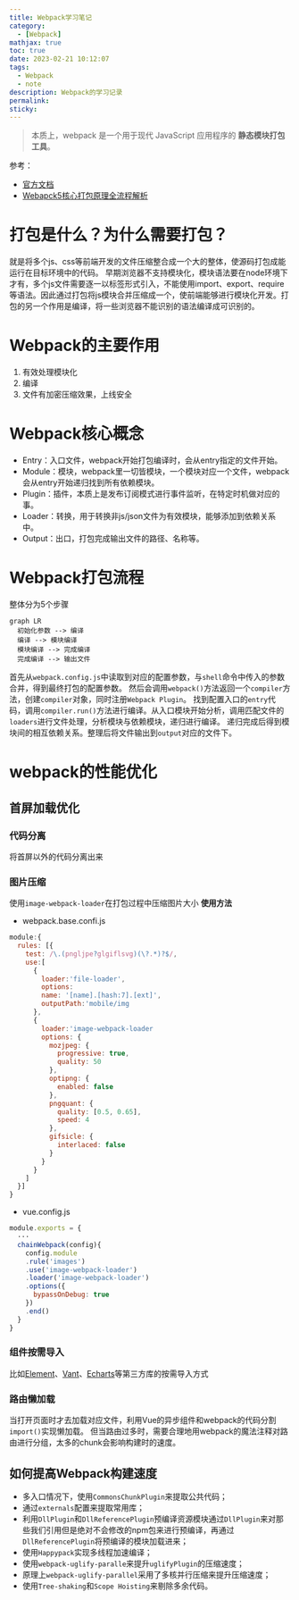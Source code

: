 ```yaml
---
title: Webpack学习笔记
category:
  - [Webpack]
mathjax: true
toc: true
date: 2023-02-21 10:12:07
tags: 
  - Webpack
  - note
description: Webpack的学习记录
permalink:
sticky:
---
```


>本质上，webpack 是一个用于现代 JavaScript 应用程序的 <b>静态模块打包工具</b>。

参考：
- [官方文档](https://webpack.docschina.org/concepts/)
- [Webapck5核心打包原理全流程解析](https://juejin.cn/post/7031546400034947108)

# 打包是什么？为什么需要打包？
就是将多个js、css等前端开发的文件压缩整合成一个大的整体，使源码打包成能运行在目标环境中的代码。
早期浏览器不支持模块化，模块语法要在node环境下才有，多个js文件需要逐一以标签形式引入，不能使用import、export、require等语法。因此通过打包将js模块合并压缩成一个，使前端能够进行模块化开发。打包的另一个作用是编译，将一些浏览器不能识别的语法编译成可识别的。

# Webpack的主要作用
1. 有效处理模块化
2. 编译
3. 文件有加密压缩效果，上线安全

# Webpack核心概念
- Entry：入口文件，webpack开始打包编译时，会从entry指定的文件开始。
- Module：模块，webpack里一切皆模块，一个模块对应一个文件，webpack会从entry开始递归找到所有依赖模块。
- Plugin：插件，本质上是发布订阅模式进行事件监听，在特定时机做对应的事。
- Loader：转换，用于转换非js/json文件为有效模块，能够添加到依赖关系中。
- Output：出口，打包完成输出文件的路径、名称等。

# Webpack打包流程
整体分为5个步骤

```mermaid
graph LR
  初始化参数 --> 编译
  编译 --> 模块编译
  模块编译 --> 完成编译
  完成编译 --> 输出文件
```

首先从`webpack.config.js`中读取到对应的配置参数，与`shell`命令中传入的参数合并，得到最终打包的配置参数。
然后会调用`webpack()`方法返回一个`compiler`方法，创建`compiler`对象，同时注册`Webpack Plugin`。
找到配置入口的`entry`代码，调用`compiler.run()`方法进行编译。从入口模块开始分析，调用匹配文件的`loaders`进行文件处理，分析模块与依赖模块，递归进行编译。
递归完成后得到模块间的相互依赖关系。整理后将文件输出到`output`对应的文件下。

# webpack的性能优化
## 首屏加载优化
### 代码分离
将首屏以外的代码分离出来
### 图片压缩
使用`image-webpack-loader`在打包过程中压缩图片大小
<b>使用方法</b>
- webpack.base.confi.js
```js
module:{
  rules: [{
    test: /\.(pngljpe?glgiflsvg)(\?.*)?$/,
    use:[
      {
        loader:'file-loader',
        options:
        name: '[name].[hash:7].[ext]',
        outputPath:'mobile/img
      },
      {
        loader:'image-webpack-loader
        options: {
          mozjpeg: {
            progressive: true,
            quality: 50
          },
          optipng: {
            enabled: false
          },
          pngquant: {
            quality: [0.5, 0.65],
            speed: 4
          },
          gifsicle: {
            interlaced: false
          }
        }
      }
    ]
  }]
}
```
- vue.config.js
```js
module.exports = {
  ···
  chainWebpack(config){
    config.module
    .rule('images')
    .use('image-webpack-loader')
    .loader('image-webpack-loader')
    .options({
      bypassOnDebug: true
    })
    .end()
  }
}
```

### 组件按需导入
比如[Element](https://element-plus.gitee.io/zh-CN/guide/quickstart.html#按需导入)、[Vant](https://vant-contrib.gitee.io/vant/#/zh-CN/quickstart#fang-fa-er.-an-xu-yin-ru-zu-jian-yang-shi)、[Echarts](https://echarts.apache.org/handbook/zh/basics/import)等第三方库的按需导入方式

### 路由懒加载
当打开页面时才去加载对应文件，利用Vue的异步组件和webpack的代码分割`import()`实现懒加载。
但当路由过多时，需要合理地用webpack的魔法注释对路由进行分组，太多的chunk会影响构建时的速度。

## 如何提高Webpack构建速度
- 多入口情况下，使用`CommonsChunkPlugin`来提取公共代码；
- 通过`externals`配置来提取常用库；
- 利用`DllPlugin`和`DllReferencePlugin`预编译资源模块通过`DllPlugin`来对那些我们引用但是绝对不会修改的npm包来进行预编译，再通过`DllReferencePlugin`将预编译的模块加载进来；
- 使用`Happypack`实现多线程加速编译；
- 使用`webpack-uglify-paralle`来提升`uglifyPlugin`的压缩速度；
- 原理上`webpack-uglify-parallel`采用了多核并行压缩来提升压缩速度；
- 使用`Tree-shaking`和`Scope Hoisting`来剔除多余代码。